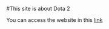 #This site is about Dota 2

You can access the website in this [link](https://65c78db351792f7808fbd775--stunning-cheesecake-04c54c.netlify.app/)
